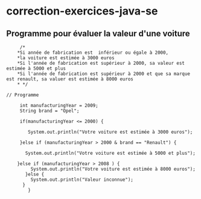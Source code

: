 # correction-exercices-java-se

## Programme pour évaluer la valeur d'une voiture


	     /*
	    *Si année de fabrication est  inférieur ou égale à 2000,
	    *la voiture est estimée à 3000 euros
	    *Si l'année de fabrication est supérieur à 2000, sa valeur est estimée à 5000 et plus
	    *Si l'année de fabrication est supérieur à 2000 et que sa marque est renault, sa valuer est estimée à 8000 euros
	    * */
	
	// Programme
  
	     int manufacturingYear = 2009;
	     String brand = "Opel";
	
	     if(manufacturingYear <= 2000) {
       
	    	System.out.println("Votre voiture est estimée à 3000 euros");	
        
	     }else if (manufacturingYear > 2000 & brand == "Renault") {
       
		   System.out.println("Votre voiture est estimée à 5000 et plus");
       
        }else if (manufacturingYear > 2008 ) {
		     System.out.println("Votre voiture est estimée à 8000 euros");
	       }else {
		     System.out.println("Valeur inconnue");
	      }
	        }	
  
  
  

